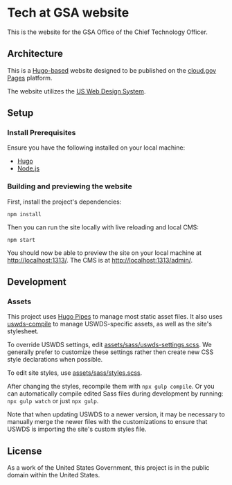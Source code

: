 # Tech at GSA website

This is the website for the GSA Office of the Chief Technology Officer.


## Architecture

This is a [Hugo-based](https://gohugo.io/) website designed to be published on the
[cloud.gov Pages](https://pages.cloud.gov/) platform.

The website utilizes the [US Web Design System](https://designsystem.digital.gov/).


## Setup

### Install Prerequisites

Ensure you have the following installed on your local machine:

* [Hugo](https://gohugo.io/getting-started/installing/)
* [Node.js](https://nodejs.org/en/)


### Building and previewing the website

First, install the project's dependencies:

```
npm install
```

Then you can run the site locally with live reloading and local CMS:

```
npm start
```

You should now be able to preview the site on your local machine at [http://localhost:1313/](http://localhost:1313/). The CMS is at [http://localhost:1313/admin/](http://localhost:1313/admin/).


## Development

### Assets

This project uses [Hugo Pipes](https://gohugo.io/hugo-pipes/) to manage most static asset files. It also uses [uswds-compile](https://github.com/uswds/uswds-compile) to manage USWDS-specific assets, as well as the site's stylesheet.

To override USWDS settings, edit [assets/sass/uswds-settings.scss](/assets/sass/uswds-settings.scss). We generally prefer to customize these settings rather then create new CSS style declarations when possible.

To edit site styles, use [assets/sass/styles.scss](/assets/sass/styles.scss).

After changing the styles, recompile them with `npx gulp compile`. Or you can automatically compile edited Sass files during development by running: `npx gulp watch` or just `npx gulp`.

Note that when updating USWDS to a newer version, it may be necessary to manually merge the newer files with the customizations to ensure that USWDS is importing the site's custom styles file.

## License

As a work of the United States Government, this project is in the public domain
within the United States.
